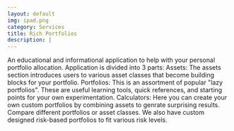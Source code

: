 ```yaml
---
layout: default
img: ipad.png
category: Services
title: Rich Portfolios
description: |
---
```

  An educational and informational application to help with your personal portfolio allocation.  Application is divided into 3 parts:
  Assets:  The assets section introduces users to various asset classes that become building blocks for your portfolio.
  Portfolios: This is an assortment of popular "lazy portfolios".  These are useful learning tools, quick references, and starting points for your own experimentation.
  Calculators: Here you can create your own custom portfolios by combining assets to genrate surprising results.  Compare different portfolios or asset classes.  We also have custom designed risk-based portfolios to fit various risk levels.
